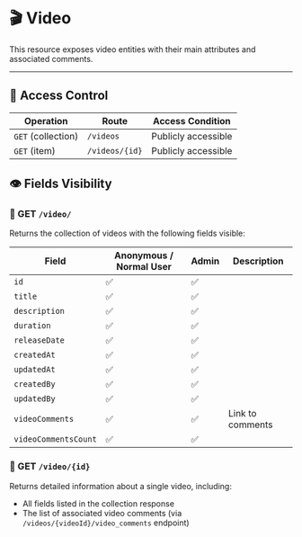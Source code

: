 # 🎬 Video

This resource exposes video entities with their main attributes and associated comments.

---

## 🔐 Access Control

| Operation          | Route          | Access Condition    |
|--------------------|----------------|---------------------|
| `GET` (collection) | `/videos`      | Publicly accessible |
| `GET` (item)       | `/videos/{id}` | Publicly accessible |


## 👁️ Fields Visibility

### 🔎 GET `/video/`

Returns the collection of videos with the following fields visible:

| Field                | Anonymous / Normal User | Admin | Description      |
|----------------------|-------------------------|-------|------------------|
| `id`                 | ✅                       | ✅     |                  |
| `title`              | ✅                       | ✅     |                  |
| `description`        | ✅                       | ✅     |                  |
| `duration`           | ✅                       | ✅     |                  |
| `releaseDate`        | ✅                       | ✅     |                  |
| `createdAt`          | ✅                       | ✅     |                  |
| `updatedAt`          | ✅                       | ✅     |                  |
| `createdBy`          | ✅                       | ✅     |                  |
| `updatedBy`          | ✅                       | ✅     |                  |
| `videoComments`      | ✅                       | ✅     | Link to comments |
| `videoCommentsCount` | ✅                       | ✅     |                  |

### 🔎 GET `/video/{id}`

Returns detailed information about a single video, including:

- All fields listed in the collection response
- The list of associated video comments (via `/videos/{videoId}/video_comments` endpoint)
